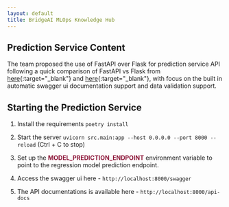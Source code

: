 ```yaml
---
layout: default
title: BridgeAI MLOps Knowledge Hub
---
```


## Prediction Service Content

The team proposed the use of FastAPI over Flask for prediction service API following a quick comparison of FastAPI vs Flask from [here](https://www.netguru.com/blog/python-flask-versus-fastapi){:target="_blank"} and [here](https://www.turing.com/kb/fastapi-vs-flask-a-detailed-comparison){:target="_blank"}, with focus on the built in automatic swagger ui documentation support and data validation support.

## Starting the Prediction Service

1. Install the requirements `poetry install`

2. Start the server `uvicorn src.main:app --host 0.0.0.0 --port 8000 --reload` (Ctrl + C to stop)

3. Set up the <span style="color:#8C1437"><b>MODEL_PREDICTION_ENDPOINT</b></span> environment variable to point to the regression model prediction endpoint.

4. Access the swagger ui here - `http://localhost:8000/swagger`

5. The API documentations is available here - `http://localhost:8000/api-docs`